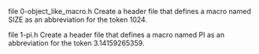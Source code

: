 file 0-object_like_macro.h Create a header file that defines a macro named SIZE as an abbreviation for the token 1024. 

file 1-pi.h Create a header file that defines a macro named PI as an abbreviation for the token 3.14159265359.


